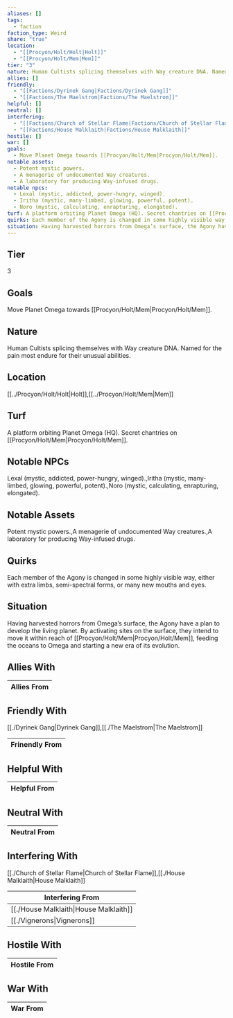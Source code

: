 ```yaml
---
aliases: []
tags:
  - faction
faction_type: Weird
share: "true"
location:
  - "[[Procyon/Holt/Holt|Holt]]"
  - "[[Procyon/Holt/Mem|Mem]]"
tier: "3"
nature: Human Cultists splicing themselves with Way creature DNA. Named for the pain most endure for their unusual abilities.
allies: []
friendly:
  - "[[Factions/Dyrinek Gang|Factions/Dyrinek Gang]]"
  - "[[Factions/The Maelstrom|Factions/The Maelstrom]]"
helpful: []
neutral: []
interfering:
  - "[[Factions/Church of Stellar Flame|Factions/Church of Stellar Flame]]"
  - "[[Factions/House Malklaith|Factions/House Malklaith]]"
hostile: []
war: []
goals:
  - Move Planet Omega towards [[Procyon/Holt/Mem|Procyon/Holt/Mem]].
notable assets:
  - Potent mystic powers.
  - A menagerie of undocumented Way creatures.
  - A laboratory for producing Way-infused drugs.
notable npcs:
  - Lexal (mystic, addicted, power-hungry, winged).
  - Iritha (mystic, many-limbed, glowing, powerful, potent).
  - Noro (mystic, calculating, enrapturing, elongated).
turf: A platform orbiting Planet Omega (HQ). Secret chantries on [[Procyon/Holt/Mem|Procyon/Holt/Mem]].
quirks: Each member of the Agony is changed in some highly visible way, either with extra limbs, semi-spectral forms, or many new mouths and eyes.
situation: Having harvested horrors from Omega’s surface, the Agony have a plan to develop the living planet. By activating sites on the surface, they intend to move it within reach of [[Procyon/Holt/Mem|Procyon/Holt/Mem]], feeding the oceans to Omega and starting a new era of its evolution.
---
```

## Tier

3

## Goals

Move Planet Omega towards [[Procyon/Holt/Mem|Procyon/Holt/Mem]].

## Nature

Human Cultists splicing themselves with Way creature DNA. Named for the pain most endure for their unusual abilities.

## Location

[[../Procyon/Holt/Holt|Holt]],[[../Procyon/Holt/Mem|Mem]]

## Turf

A platform orbiting Planet Omega (HQ). Secret chantries on [[Procyon/Holt/Mem|Procyon/Holt/Mem]].

## Notable NPCs

Lexal (mystic, addicted, power-hungry, winged).,Iritha (mystic, many-limbed, glowing, powerful, potent).,Noro (mystic, calculating, enrapturing, elongated).

## Notable Assets

Potent mystic powers.,A menagerie of undocumented Way creatures.,A laboratory for producing Way-infused drugs.

## Quirks

Each member of the Agony is changed in some highly visible way, either with extra limbs, semi-spectral forms, or many new mouths and eyes.

## Situation

Having harvested horrors from Omega’s surface, the Agony have a plan to develop the living planet. By activating sites on the surface, they intend to move it within reach of [[Procyon/Holt/Mem|Procyon/Holt/Mem]], feeding the oceans to Omega and starting a new era of its evolution.

## Allies With



| Allies From |
| ----------- |


## Friendly With

[[./Dyrinek Gang|Dyrinek Gang]],[[./The Maelstrom|The Maelstrom]]

| Frinendly From |
| -------------- |


## Helpful With



| Helpful From |
| ------------ |


## Neutral With




| Neutral From |
| ------------ |



## Interfering With

[[./Church of Stellar Flame|Church of Stellar Flame]],[[./House Malklaith|House Malklaith]]


| Interfering From                                 |
| ------------------------------------------------ |
| [[./House Malklaith\|House Malklaith]] |
| [[./Vignerons\|Vignerons]]             |



## Hostile With




| Hostile From |
| ------------ |



## War With



| War From |
| -------- |

